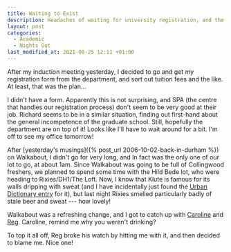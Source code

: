 ```yaml
---
title: Waiting to Exist
description: Headaches of waiting for university registration, and the inevitable solution.
layout: post
categories:
  - Academic
  - Nights Out
last_modified_at: 2021-08-25 12:11 +01:00
---
```

After my induction meeting yesterday, I decided to go and get my registration form from the department, and sort out tuition fees and the like. At least, that was the plan...

I didn't have a form. Apparently this is not surprising, and SPA (the centre that handles our registration process) don't seem to be very good at their job. Richard seems to be in a similar situation, finding out first-hand about the general incompetence of the graduate school. Still, hopefully the department are on top of it! Looks like I'll have to wait around for a bit. I'm off to see my office tomorrow!

After [yesterday's musings]({% post_url 2006-10-02-back-in-durham %}) on Walkabout, I didn't go for very long, and In fact was the only one of our lot to go, at about 1am. Since Walkabout was going to be full of Collingwood freshers, we planned to spend some time with the Hild Bede lot, who were heading to Rixies/DH1/The Loft. Now, I know that Klute is famous for its walls dripping with sweat (and I have incidentally just found the [Urban Dictionary entry](https://www.urbandictionary.com/define.php?term=Klute) for it), but last night Rixies smelled particularly badly of stale beer and sweat --- how lovely!

Walkabout was a refreshing change, and I got to catch up with [Caroline](https://pictures.scholesmafia.co.uk/index.php/?profile=46) and [Reg](https://pictures.scholesmafia.co.uk/index.php/?profile=88). Caroline, remind me why you weren't drinking?

To top it all off, Reg broke his watch by hitting me with it, and then decided to blame me. Nice one!
